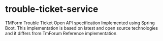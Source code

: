 # trouble-ticket-service
TMForm Trouble Ticket Open API specification Implemented using Spring Boot.
This implementation is based on latest and open source technologies and it differs from TmForum Reference implementation.



